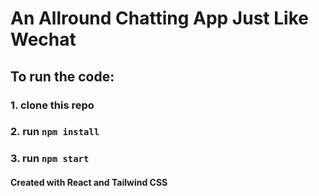 # An Allround Chatting App Just Like Wechat


## To run the code:
### 1. clone this repo
### 2. run `npm install`
### 3. run `npm start`


#### Created with React and Tailwind CSS
